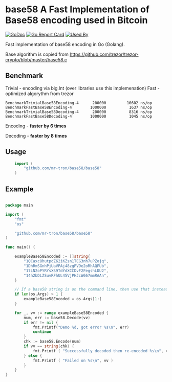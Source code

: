 # base58 A Fast Implementation of Base58 encoding used in Bitcoin
[![GoDoc](https://godoc.org/github.com/mr-tron/base58/base58?status.svg)](https://godoc.org/github.com/mr-tron/base58/base58)  [![Go Report Card](https://goreportcard.com/badge/github.com/mr-tron/base58)](https://goreportcard.com/report/github.com/mr-tron/base58)
[![Used By](https://sourcegraph.com/github.com/mr-tron/base58/-/badge.svg)](https://sourcegraph.com/github.com/mr-tron/base58?badge)

Fast implementation of base58 encoding in Go (Golang). 

Base algorithm is copied from https://github.com/trezor/trezor-crypto/blob/master/base58.c

## Benchmark
Trivial - encoding via big.Int (over libraries use this implemenation)
Fast - optimized algorythm from trezor

```
BenchmarkTrivialBase58Encoding-4   	  200000	     10602 ns/op  
BenchmarkFastBase58Encoding-4      	 1000000	      1637 ns/op
BenchmarkTrivialBase58Decoding-4   	  200000	      8316 ns/op
BenchmarkFastBase58Decoding-4      	 1000000	      1045 ns/op
```
Encoding - **faster by 6 times**

Decoding - **faster by 8 times**

## Usage

```go
	import (
		"github.com/mr-tron/base58/base58"
	)
```

## Example

```go

package main

import (
	"fmt"
	"os"

	"github.com/mr-tron/base58/base58"
)

func main() {

	exampleBase58Encoded := []string{
		"1QCaxc8hutpdZ62iKZsn1TCG3nh7uPZojq",
		"1DhRmSGnhPjUaVPAj48zgPV9e2oRhAQFUb",
		"17LN2oPYRYsXS9TdYdXCCDvF2FegshLDU2",
		"14h2bDLZSuvRFhUL45VjPHJcW667mmRAAn",
	}

	// If a base58 string is on the command line, then use that instead of the 4 exampels above.
	if len(os.Args) > 1 {
		exampleBase58Encoded = os.Args[1:]
	}

	for _, vv := range exampleBase58Encoded {
		num, err := base58.Decode(vv)
		if err != nil {
			fmt.Printf("Demo %d, got error %s\n", err)
			continue
		}
		chk := base58.Encode(num)
		if vv == string(chk) {
			fmt.Printf ( "Successfully decoded then re-encoded %s\n", vv )
		} else {
			fmt.Printf ( "Failed on %s\n", vv )
		}
	}
}

```
